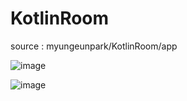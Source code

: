 # KotlinRoom


source : myungeunpark/KotlinRoom/app

![image](https://user-images.githubusercontent.com/53125879/74973636-9f5dfe00-53d8-11ea-938f-eed9508bf883.png)


<application screens>
  
  
![image](https://user-images.githubusercontent.com/53125879/74973429-41311b00-53d8-11ea-8296-282d539fd241.png)
